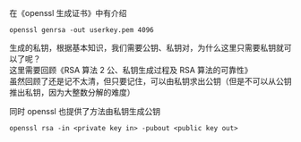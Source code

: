 在《openssl 生成证书》中有介绍

    openssl genrsa -out userkey.pem 4096
    
生成的私钥，根据基本知识，我们需要公钥、私钥对，为什么这里只需要私钥就可以了呢？  
这里需要回顾《RSA 算法 2 公、私钥生成过程及 RSA 算法的可靠性》  
虽然回顾了还是记不太清，但只要记住，可以由私钥求出公钥（但是不可以从公钥推出私钥，因为大整数分解的难度）

同时 openssl 也提供了方法由私钥生成公钥

    openssl rsa -in <private key in> -pubout <public key out>